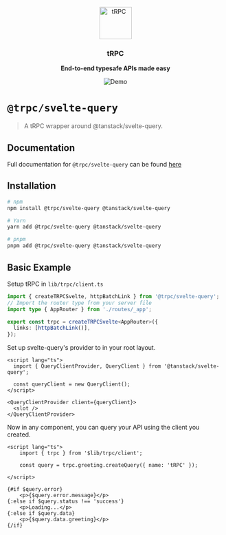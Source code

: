<p align="center">
  <a href="https://trpc.io/"><img src="https://assets.trpc.io/icons/svgs/blue-bg-rounded.svg" alt="tRPC" height="75"/></a>
</p>

<h3 align="center">tRPC</h3>

<p align="center">
  <strong>End-to-end typesafe APIs made easy</strong>
</p>

<p align="center">
  <img src="https://assets.trpc.io/www/v10/v10-dark-landscape.gif" alt="Demo" />
</p>

# `@trpc/svelte-query`

> A tRPC wrapper around @tanstack/svelte-query.

## Documentation

Full documentation for `@trpc/svelte-query` can be found [here](https://trpc.io/docs/svelte-query)

## Installation

```bash
# npm
npm install @trpc/svelte-query @tanstack/svelte-query

# Yarn
yarn add @trpc/svelte-query @tanstack/svelte-query

# pnpm
pnpm add @trpc/svelte-query @tanstack/svelte-query
```

## Basic Example

Setup tRPC in `lib/trpc/client.ts`

```ts
import { createTRPCSvelte, httpBatchLink } from '@trpc/svelte-query';
// Import the router type from your server file
import type { AppRouter } from './routes/_app';

export const trpc = createTRPCSvelte<AppRouter>({
  links: [httpBatchLink()],
});
```

Set up svelte-query's provider to in your root layout.

```svelte
<script lang="ts">
  import { QueryClientProvider, QueryClient } from '@tanstack/svelte-query';

  const queryClient = new QueryClient();
</script>

<QueryClientProvider client={queryClient}>
  <slot />
</QueryClientProvider>
```

Now in any component, you can query your API using the client you created.

```svelte
<script lang="ts">
	import { trpc } from '$lib/trpc/client';

	const query = trpc.greeting.createQuery({ name: 'tRPC' });

</script>

{#if $query.error}
	<p>{$query.error.message}</p>
{:else if $query.status !== 'success'}
	<p>Loading...</p>
{:else if $query.data}
	<p>{$query.data.greeting}</p>
{/if}
```
